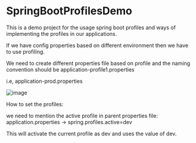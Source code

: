 # SpringBootProfilesDemo
This is a demo project for the usage spring boot profiles and ways of implementing the profiles in our applications.

If we have config properties based on different environment then we have to use profiling.

We need to create different properties file based on profile and the naming convention should be application-profile1.properties

i.e, application-prod.properties

![image](https://github.com/Ashish-0202/SpringBootProfilesDemo/assets/120568661/f9c8619b-ce41-4109-b1bb-55dbd22a8b8b)

How to set the profiles:

we need to mention the active profile in parent properties file:
application.properties -> spring.profiles.active=dev

This will activate the current profile as dev and uses the value of dev.
